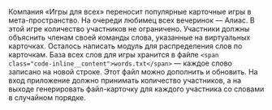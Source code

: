 Компания «Игры для всех» переносит популярные карточные игры в мета-пространство. На очереди любимец всех вечеринок — Алиас. В этой игре количество участников не ограничено. Участники должны объяснить членам своей команды слова, указанные на виртуальных карточках. Осталось написать модуль для распределения слов по карточкам. База всех слов для игры хранится в файле `<span class="code-inline__content">words.txt</span>` — каждое слово записано на новой строке. Этот файл можно дополнить и обновить. На вход приложение должно принимать количество участников, а на выходе генерировать файл-карточку для каждого участника со словами в случайном порядке.
